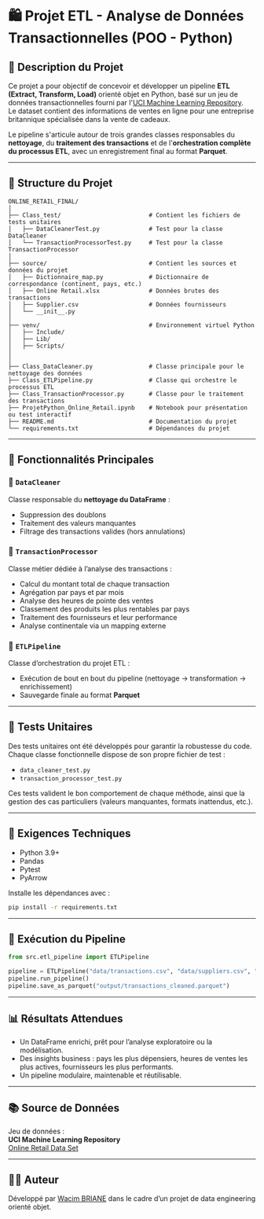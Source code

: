 
# 🛍️ Projet ETL - Analyse de Données Transactionnelles (POO - Python)

## 📌 Description du Projet

Ce projet a pour objectif de concevoir et développer un pipeline **ETL (Extract, Transform, Load)** orienté objet en Python, basé sur un jeu de données transactionnelles fourni par l'[UCI Machine Learning Repository](https://archive.ics.uci.edu/).  
Le dataset contient des informations de ventes en ligne pour une entreprise britannique spécialisée dans la vente de cadeaux.

Le pipeline s'articule autour de trois grandes classes responsables du **nettoyage**, du **traitement des transactions** et de l'**orchestration complète du processus ETL**, avec un enregistrement final au format **Parquet**.

---



## 📁 Structure du Projet

```
ONLINE_RETAIL_FINAL/
│
├── Class_test/                         # Contient les fichiers de tests unitaires
│   ├── DataCleanerTest.py              # Test pour la classe DataCleaner
│   └── TransactionProcessorTest.py     # Test pour la classe TransactionProcessor
│
├── source/                             # Contient les sources et données du projet
│   ├── Dictionnaire_map.py             # Dictionnaire de correspondance (continent, pays, etc.)
│   ├── Online Retail.xlsx              # Données brutes des transactions
│   ├── Supplier.csv                    # Données fournisseurs
│   └── __init__.py
│
├── venv/                               # Environnement virtuel Python
│   ├── Include/
│   ├── Lib/
│   ├── Scripts/
│  
│
├── Class_DataCleaner.py                # Classe principale pour le nettoyage des données
├── Class_ETLPipeline.py                # Classe qui orchestre le processus ETL
├── Class_TransactionProcessor.py       # Classe pour le traitement des transactions
├── ProjetPython_Online_Retail.ipynb    # Notebook pour présentation ou test interactif
├── README.md                           # Documentation du projet
└── requirements.txt                    # Dépendances du projet

```

---

## 🧠 Fonctionnalités Principales

### 🔹 `DataCleaner`
Classe responsable du **nettoyage du DataFrame** :
- Suppression des doublons
- Traitement des valeurs manquantes
- Filtrage des transactions valides (hors annulations)

### 🔹 `TransactionProcessor`
Classe métier dédiée à l’analyse des transactions :
- Calcul du montant total de chaque transaction
- Agrégation par pays et par mois
- Analyse des heures de pointe des ventes
- Classement des produits les plus rentables par pays
- Traitement des fournisseurs et leur performance
- Analyse continentale via un mapping externe

### 🔹 `ETLPipeline`
Classe d’orchestration du projet ETL :
- Exécution de bout en bout du pipeline (nettoyage → transformation → enrichissement)
- Sauvegarde finale au format **Parquet**

---

## 🧪 Tests Unitaires

Des tests unitaires ont été développés pour garantir la robustesse du code.  
Chaque classe fonctionnelle dispose de son propre fichier de test :

- `data_cleaner_test.py`
- `transaction_processor_test.py`

Ces tests valident le bon comportement de chaque méthode, ainsi que la gestion des cas particuliers (valeurs manquantes, formats inattendus, etc.).

---

## 📝 Exigences Techniques

- Python 3.9+
- Pandas
- Pytest
- PyArrow

Installe les dépendances avec :

```bash
pip install -r requirements.txt
```

---

## 🚀 Exécution du Pipeline

```python
from src.etl_pipeline import ETLPipeline

pipeline = ETLPipeline("data/transactions.csv", "data/suppliers.csv", "data/country_continent_mapping.csv")
pipeline.run_pipeline()
pipeline.save_as_parquet("output/transactions_cleaned.parquet")
```

---

## 📊 Résultats Attendues

- Un DataFrame enrichi, prêt pour l’analyse exploratoire ou la modélisation.
- Des insights business : pays les plus dépensiers, heures de ventes les plus actives, fournisseurs les plus performants.
- Un pipeline modulaire, maintenable et réutilisable.

---

## 📚 Source de Données

Jeu de données :  
**UCI Machine Learning Repository**  
[Online Retail Data Set](https://archive.ics.uci.edu/ml/datasets/online+retail)

---

## 👨‍💻 Auteur

Développé par [Wacim BRIANE](https://github.com/wacimbrawse) dans le cadre d’un projet de data engineering orienté objet.
